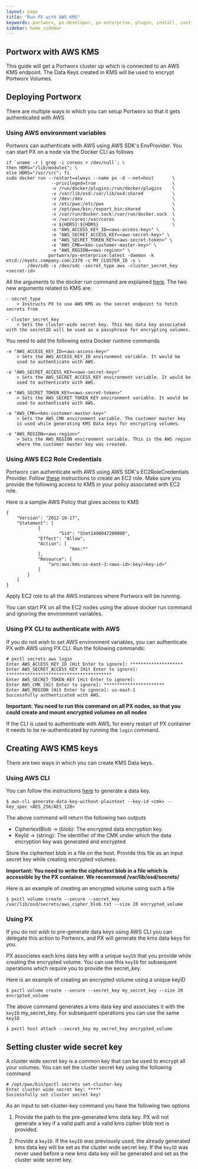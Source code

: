 ```yaml
---
layout: page
title: "Run PX with AWS KMS"
keywords: portworx, px-developer, px-enterprise, plugin, install, configure, container, storage, encryption
sidebar: home_sidebar
---
```


## Portworx with AWS KMS
This guide will get a Portworx cluster up which is connected to an AWS KMS endpoint. The Data Keys created in KMS will  be used to encrypt Portworx Volumes.

## Deploying Portworx

There are multiple ways in which you can setup Portworx so that it gets authenticated with AWS

### Using AWS environment variables
Portworx can authenticate with AWS using AWS SDK's EnvProvider.  You can start PX on a node via the Docker CLI as follows

```
if `uname -r | grep -i coreos > /dev/null`; \
then HDRS="/lib/modules"; \
else HDRS="/usr/src"; fi
sudo docker run --restart=always --name px -d --net=host       \
                 --privileged=true                             \
                 -v /run/docker/plugins:/run/docker/plugins    \
                 -v /var/lib/osd:/var/lib/osd:shared           \
                 -v /dev:/dev                                  \
                 -v /etc/pwx:/etc/pwx                          \
                 -v /opt/pwx/bin:/export_bin:shared            \
                 -v /var/run/docker.sock:/var/run/docker.sock  \
                 -v /var/cores:/var/cores                      \
                 -v ${HDRS}:${HDRS}                            \
                 -e "AWS_ACCESS_KEY_ID=<aws-access-key>" \
                 -e "AWS_SECRET_ACCESS_KEY=<aws-secret-key>" \
                 -e "AWS_SECRET_TOKEN_KEY=<aws-secret-token>" \
                 -e "AWS_CMK=<kms-customer-master-key>" \
                 -e "AWS_REGION=<aws-region>" \
                portworx/px-enterprise:latest -daemon -k etcd://myetc.company.com:2379 -c MY_CLUSTER_ID -s \
		/dev/sdb -s /dev/sdc -secret_type aws -cluster_secret_key <secret-id>
```
All the arguments to the docker run command are explained [here](/install/docker.html). The two new arguments related to KMS are:

```
- secret_type
    > Instructs PX to use AWS KMS as the secret endpoint to fetch secrets from

- cluster_secret_key
    > Sets the cluster-wide secret key. This kms data key associated with the secretID will be used as a passphrase for encrypting volumes.
```

You need to add the following extra Docker runtime commands

```
-e "AWS_ACCESS_KEY_ID=<aws-access-key>"
    > Sets the AWS_ACCESS_KEY_ID environment variable. It would be
    used to authenticate with AWS.

-e "AWS_SECRET_ACCESS_KEY=<aws-secret-key>"
    > Sets the AWS_SECRET_ACCESS_KEY environment variable. It would be
    used to authenticate with AWS.

-e "AWS_SECRET_TOKEN_KEY=<aws-secret-token>"
    > Sets the AWS_SECRET_TOKEN_KEY environment variable. It would be
    used to authenticate with AWS.

-e "AWS_CMK=<kms-customer-master-key>"
    > Sets the AWS_CMK environment variable. The customer master key
    is used while generating KMS Data keys for encrypting volumes.

-e "AWS_REGION=<aws-region>"
    > Sets the AWS_REGION environment variable. This is the AWS region
    where the customer master key was created.

```

### Using AWS EC2 Role Credentials
Portworx can authenticate with AWS using AWS SDK's EC2RoleCredentials Provider. Follow [these](http://docs.aws.amazon.com/AWSEC2/latest/UserGuide/iam-roles-for-amazon-ec2.html) instructions to create an EC2 role.
Make sure you provide the following access to KMS in your policy associated with EC2 role.

Here is a sample AWS Policy that gives access to KMS

```
{
    "Version": "2012-10-17",
    "Statement": [
            {
	                "Sid": "Stmt1490047200000",
            "Effect": "Allow",
            "Action": [
	                    "kms:*"
            ],
            "Resource": [
                "arn:aws:kms:us-east-1:<aws-id>:key/<key-id>"
            ]
        }
    ]
}
```

Apply EC2 role to all the AWS instances where Portworx will be running.

You can start PX on all the EC2 nodes using the above docker run command and ignoring the environment variables.

### Using PX CLI to authenticate with AWS

If you do not wish to set AWS environment variables, you can authenticate PX with AWS using PX CLI. Run the following commands:

```
# pxctl secrets aws login
Enter AWS_ACCESS_KEY_ID [Hit Enter to ignore]: ********************
Enter AWS_SECRET_ACCESS_KEY [Hit Enter to ignore]: ****************************************
Enter AWS_SECRET_TOKEN_KEY [Hit Enter to ignore]:
Enter AWS_CMK [Hit Enter to ignore]: ***********************
Enter AWS_REGION [Hit Enter to ignore]: us-east-1
Successfully authenticated with AWS.
```

__Important: You need to run this command on all PX nodes, so that you could create and mount encrypted volumes on all nodes__

If the CLI is used to authenticate with AWS, for every restart of PX container it needs to be re-authenticated by running the `login` command.

## Creating AWS KMS keys
There are two ways in which you can create KMS Data keys.

### Using AWS CLI
You can follow the instructions [here](http://docs.aws.amazon.com/cli/latest/reference/kms/generate-data-key.html) to generate a data key.

```
$ aws-cli generate-data-key-without-plaintext --key-id <cmk> --key_spec <AES_256/AES_128>
```

The above command will return the following two outputs
- CiphertextBlob -> (blob): The encrypted data encryption key.
- KeyId -> (string): The identifier of the CMK under which the data encryption key was generated and encrypted

Store the ciphertext blob in a file on the host. Provide this file as an input secret key while creating encrypted volumes.

__Important: You need to write the ciphertext blob in a file which is accessible by the PX container. We recommend /var/lib/osd/secrets/__

Here is an example of creating an encrypted volume using such a file
```
$ pxctl volume create --secure --secret_key /var/lib/osd/secrets/aws_cipher_blob.txt --size 20 encrypted_volume
```


### Using PX
If you do not wish to pre-generate data keys using AWS CLI you can delegate this action to Portworx, and PX will generate the kms data keys for you.

PX associates each kms data key with a unique ```keyID``` that you provide while creating the encrypted volume. You can use this ```keyID``` for subsequent operations which require you to provide the secret_key.

Here is an example of creating an encrypted volume using a unique keyID

```
$ pxctl volume create --secure --secret_key my_secret_key --size 20 encrypted_volume
```

The above command generates a kms data key and associates it with the ```keyID``` my_secret_key. For subsequent operations you can use the same ```keyID```

```
$ pxctl host attach --secret_key my_secret_key encrypted_volume
```

## Setting cluster wide secret key
A cluster wide secret key is a common key that can be used to encrypt all your volumes. You can set the cluster secret key using the following command

```
# /opt/pwx/bin/pxctl secrets set-cluster-key
Enter cluster wide secret key: *****
Successfully set cluster secret key!
```
As an input to set-cluster-key command you have the following two options
1. Provide the path to the pre-generated kms data key. PX will not
generate a key if a valid path and a valid kms cipher blob text is
provided.

2. Provide a ```keyID```. If the ```keyID``` was previously used, the
already generated kms data key will be set as the cluster wide secret
key. If the ```keyID``` was never used before a new kms data key will
be generated and set as the cluster wide secret key.
